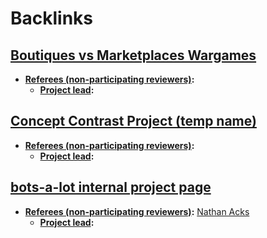 
# Backlinks
## [Boutiques vs Marketplaces Wargames](<Boutiques vs Marketplaces Wargames.md>)
- **[Referees (non-participating reviewers)](<Referees (non-participating reviewers).md>):**
    - **[Project lead](<Project lead.md>):**

## [Concept Contrast Project (temp name)](<Concept Contrast Project (temp name).md>)
- **[Referees (non-participating reviewers)](<Referees (non-participating reviewers).md>):**
    - **[Project lead](<Project lead.md>):**

## [bots-a-lot internal project page](<bots-a-lot internal project page.md>)
- **[Referees (non-participating reviewers)](<Referees (non-participating reviewers).md>):** [Nathan Acks](<Nathan Acks.md>)
    - **[Project lead](<Project lead.md>):**

